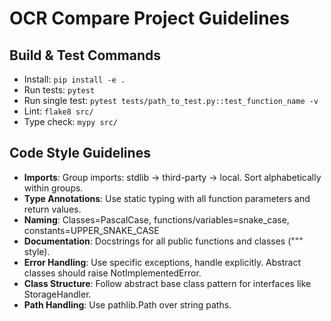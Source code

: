 # OCR Compare Project Guidelines

## Build & Test Commands
- Install: `pip install -e .`
- Run tests: `pytest`
- Run single test: `pytest tests/path_to_test.py::test_function_name -v`
- Lint: `flake8 src/`
- Type check: `mypy src/`

## Code Style Guidelines
- **Imports**: Group imports: stdlib → third-party → local. Sort alphabetically within groups.
- **Type Annotations**: Use static typing with all function parameters and return values.
- **Naming**: Classes=PascalCase, functions/variables=snake_case, constants=UPPER_SNAKE_CASE
- **Documentation**: Docstrings for all public functions and classes (""" style).
- **Error Handling**: Use specific exceptions, handle explicitly. Abstract classes should raise NotImplementedError.
- **Class Structure**: Follow abstract base class pattern for interfaces like StorageHandler.
- **Path Handling**: Use pathlib.Path over string paths.